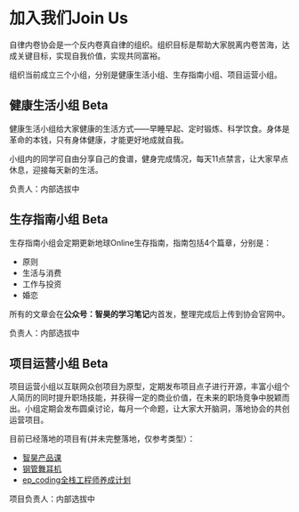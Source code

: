 # 加入我们Join Us

自律内卷协会是一个反内卷真自律的组织。组织目标是帮助大家脱离内卷苦海，达成关键目标，实现自我价值，实现共同富裕。

组织当前成立三个小组，分别是健康生活小组、生存指南小组、项目运营小组。

## 健康生活小组 <Badge>Beta</Badge>

健康生活小组给大家健康的生活方式——早睡早起、定时锻炼、科学饮食。身体是革命的本钱，只有身体健康，才能更好地成就自我。

小组内的同学可自由分享自己的食谱，健身完成情况，每天11点禁言，让大家早点休息，迎接每天新的生活。

负责人：内部选拔中

## 生存指南小组 <Badge>Beta</Badge>

生存指南小组会定期更新地球Online生存指南，指南包括4个篇章，分别是：
 - 原则
 - 生活与消费
 - 工作与投资
 - 婚恋

所有的文章会在**公众号：智昊的学习笔记**内首发，整理完成后上传到协会官网中。

负责人：内部选拔中

## 项目运营小组 <Badge>Beta</Badge>

项目运营小组以互联网众创项目为原型，定期发布项目点子进行开源，丰富小组个人简历的同时提升职场技能，并获得一定的商业价值，在未来的职场竞争中脱颖而出。小组定期会发布圆桌讨论，每月一个命题，让大家大开脑洞，落地协会的共创运营项目。

目前已经落地的项目有(并未完整落地，仅参考类型）：

- [智昊产品课](https://gitee.com/zhihao-product)
- [钢管舞耳机](https://weibo.com/p/10080852b61e355950dea9c1201cfb407181e0/)
- [ep_coding全栈工程师养成计划](https://weibo.com/p/1008081047d102832bf10b67ecb4f872acd70e/)

项目负责人：内部选拔中
